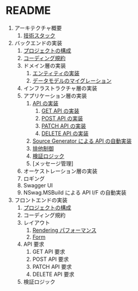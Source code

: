 # README

1. アーキテクチャ概要
   1. [技術スタック](docs/Architecture/TechnologyStack.md)
2. バックエンドの実装
   1. [プロジェクトの構成](docs/Backend/ProjectStructure.md)
   2. [コーディング規約](docs/Backend/CodingRule.md)
   3. ドメイン層の実装
      1. [エンティティの実装](docs/Backend/Domain/ImplementEntity.md)
      2. [データモデルのマイグレーション](docs/Backend/Domain/Migration.md)
   4. インフラストラクチャ層の実装
   5. アプリケーション層の実装
      1. [API の実装](docs/Backend/Application/ImplementApi.md)
         1. [GET API の実装](docs/Backend/Application/ImplementGetApi.md)
         2. [POST API の実装](docs/Backend/Application/ImplementPostApi.md)
         3. [PATCH API の実装](docs/Backend/Application/ImplementPatchApi.md)
         4. [DELETE API の実装](docs/Backend/Application/ImplementDeleteApi.md)
      2. [Source Generator による API の自動実装](docs/Backend/Application/ImplementSourceGenerator.md)
      3. [排他制御](docs/Backend/Application/ConcurrencyToken.md)
      4. [検証ロジック](docs/Backend/Application/Validation.md)
      5. [メッセージ管理]
   6. オーケストレーション層の実装
   7. ロギング
   8. Swagger UI
   9. NSwag.MSBuild による API I/F の自動実装
3. フロントエンドの実装
   1. [プロジェクトの構成](docs/Frontend/ProjectStructure.md)
   2. コーディング規約
   3. レイアウト
      1. [Rendering パフォーマンス](docs/Frontend/Layout/RenderingPerformance.md)
      2. [Form](docs/Frontend/Layout/Form.md)
   4. API 要求
      1. GET API 要求
      2. POST API 要求
      3. PATCH API 要求
      4. DELETE API 要求
   5. 検証ロジック
